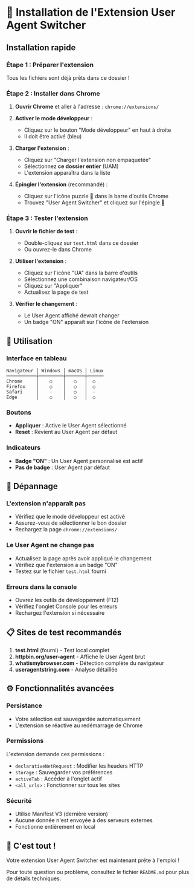 # 🚀 Installation de l'Extension User Agent Switcher

## Installation rapide

### Étape 1 : Préparer l'extension
Tous les fichiers sont déjà prêts dans ce dossier !

### Étape 2 : Installer dans Chrome

1. **Ouvrir Chrome** et aller à l'adresse : `chrome://extensions/`

2. **Activer le mode développeur** :
   - Cliquez sur le bouton "Mode développeur" en haut à droite
   - Il doit être activé (bleu)

3. **Charger l'extension** :
   - Cliquez sur "Charger l'extension non empaquetée"
   - Sélectionnez **ce dossier entier** (UAM)
   - L'extension apparaîtra dans la liste

4. **Épingler l'extension** (recommandé) :
   - Cliquez sur l'icône puzzle 🧩 dans la barre d'outils Chrome
   - Trouvez "User Agent Switcher" et cliquez sur l'épingle 📌

### Étape 3 : Tester l'extension

1. **Ouvrir le fichier de test** :
   - Double-cliquez sur `test.html` dans ce dossier
   - Ou ouvrez-le dans Chrome

2. **Utiliser l'extension** :
   - Cliquez sur l'icône "UA" dans la barre d'outils
   - Sélectionnez une combinaison navigateur/OS
   - Cliquez sur "Appliquer"
   - Actualisez la page de test

3. **Vérifier le changement** :
   - Le User Agent affiché devrait changer
   - Un badge "ON" apparaît sur l'icône de l'extension

## 🎯 Utilisation

### Interface en tableau
```
Navigateur │ Windows │ macOS │ Linux
───────────┼─────────┼───────┼──────
Chrome     │    ○    │   ○   │  ○
Firefox    │    ○    │   ○   │  ○
Safari     │    -    │   ○   │  -
Edge       │    ○    │   ○   │  ○
```

### Boutons
- **Appliquer** : Active le User Agent sélectionné
- **Reset** : Revient au User Agent par défaut

### Indicateurs
- **Badge "ON"** : Un User Agent personnalisé est actif
- **Pas de badge** : User Agent par défaut

## 🔧 Dépannage

### L'extension n'apparaît pas
- Vérifiez que le mode développeur est activé
- Assurez-vous de sélectionner le bon dossier
- Rechargez la page `chrome://extensions/`

### Le User Agent ne change pas
- Actualisez la page après avoir appliqué le changement
- Vérifiez que l'extension a un badge "ON"
- Testez sur le fichier `test.html` fourni

### Erreurs dans la console
- Ouvrez les outils de développement (F12)
- Vérifiez l'onglet Console pour les erreurs
- Rechargez l'extension si nécessaire

## 📋 Sites de test recommandés

1. **test.html** (fourni) - Test local complet
2. **httpbin.org/user-agent** - Affiche le User Agent brut
3. **whatismybrowser.com** - Détection complète du navigateur
4. **useragentstring.com** - Analyse détaillée

## ⚙️ Fonctionnalités avancées

### Persistance
- Votre sélection est sauvegardée automatiquement
- L'extension se réactive au redémarrage de Chrome

### Permissions
L'extension demande ces permissions :
- `declarativeNetRequest` : Modifier les headers HTTP
- `storage` : Sauvegarder vos préférences
- `activeTab` : Accéder à l'onglet actif
- `<all_urls>` : Fonctionner sur tous les sites

### Sécurité
- Utilise Manifest V3 (dernière version)
- Aucune donnée n'est envoyée à des serveurs externes
- Fonctionne entièrement en local

## 🎉 C'est tout !

Votre extension User Agent Switcher est maintenant prête à l'emploi !

Pour toute question ou problème, consultez le fichier `README.md` pour plus de détails techniques.
